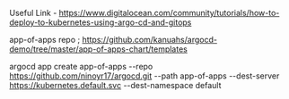 Useful Link - https://www.digitalocean.com/community/tutorials/how-to-deploy-to-kubernetes-using-argo-cd-and-gitops

app-of-apps repo ; https://github.com/kanuahs/argocd-demo/tree/master/app-of-apps-chart/templates

argocd app create app-of-apps --repo https://github.com/ninoyr17/argocd.git --path app-of-apps --dest-server https://kubernetes.default.svc --dest-namespace default